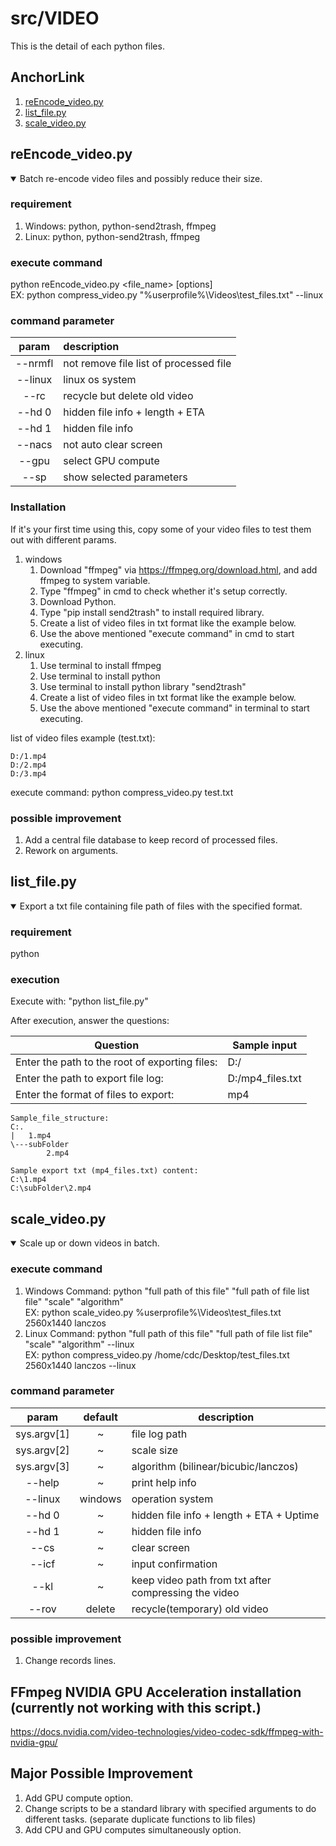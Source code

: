 # src/VIDEO

This is the detail of each python files.

## AnchorLink

1. [reEncode_video.py](#1)
2. [list_file.py](#2)
3. [scale_video.py](#3)

## <a name="1"></a>reEncode_video.py

<details open>
<summary>Batch re-encode video files and possibly reduce their size.</summary>

### requirement

1. Windows: python, python-send2trash, ffmpeg
2. Linux: python, python-send2trash, ffmpeg

### execute command

python reEncode_video.py <file_name> [options]<br>
EX: python compress_video.py "%userprofile%\Videos\test_files.txt" --linux

### command parameter

|  param  | description                            |
| :-----: | :------------------------------------- |
| --nrmfl | not remove file list of processed file |
| --linux | linux os system                        |
|  --rc   | recycle but delete old video           |
| --hd 0  | hidden file info + length + ETA        |
| --hd 1  | hidden file info                       |
| --nacs  | not auto clear screen                  |
|  --gpu  | select GPU compute                     |
|  --sp   | show selected parameters               |

### Installation

If it's your first time using this, copy some of your video files to test them out with different params.

1. windows
    1. Download "ffmpeg" via <https://ffmpeg.org/download.html>, and add ffmpeg to system variable.
    2. Type "ffmpeg" in cmd to check whether it's setup correctly.
    3. Download Python.
    4. Type "pip install send2trash" to install required library.
    5. Create a list of video files in txt format like the example below.
    6. Use the above mentioned "execute command" in cmd to start executing.
2. linux
    1. Use terminal to install ffmpeg
    2. Use terminal to install python
    3. Use terminal to install python library "send2trash"
    4. Create a list of video files in txt format like the example below.
    5. Use the above mentioned "execute command" in terminal to start executing.

list of video files example (test.txt):

```
D:/1.mp4
D:/2.mp4
D:/3.mp4
```

execute command: python compress_video.py test.txt

### possible improvement

1. Add a central file database to keep record of processed files.
2. Rework on arguments.

</details>

## <a name="2"></a>list_file.py

<details open>
<summary>Export a txt file containing file path of files with the specified format.</summary>

### requirement

python

### execution

Execute with: "python list_file.py"

After execution, answer the questions:

| Question                                       | Sample input     |
| ---------------------------------------------- | ---------------- |
| Enter the path to the root of exporting files: | D:/              |
| Enter the path to export file log:             | D:/mp4_files.txt |
| Enter the format of files to export:           | mp4              |

```
Sample_file_structure:
C:.
|   1.mp4
\---subFolder
        2.mp4

Sample export txt (mp4_files.txt) content:
C:\1.mp4
C:\subFolder\2.mp4
```

</details>

## <a name="3"></a>scale_video.py

<details open>
<summary>Scale up or down videos in batch.</summary>

### execute command

1. Windows Command: python "full path of this file" "full path of file list file" "scale" "algorithm"<br>
EX: python scale_video.py %userprofile%\Videos\test_files.txt 2560x1440 lanczos
1. Linux Command: python "full path of this file" "full path of file list file" "scale" "algorithm" --linux<br>
EX: python compress_video.py /home/cdc/Desktop/test_files.txt 2560x1440 lanczos --linux

### command parameter

|    param    | default | description                                            |
| :---------: | :-----: | ------------------------------------------------------ |
| sys.argv[1] |    ~    | file log path                                          |
| sys.argv[2] |    ~    | scale size                                             |
| sys.argv[3] |    ~    | algorithm (bilinear/bicubic/lanczos)                   |
|   --help    |    ~    | print help info                                        |
|   --linux   | windows | operation system                                       |
|   --hd 0    |    ~    | hidden file info + length + ETA + Uptime               |
|   --hd 1    |    ~    | hidden file info                                       |
|    --cs     |    ~    | clear screen                                           |
|    --icf    |    ~    | input confirmation                                     |
|    --kl     |    ~    | keep video path from txt after compressing the video |
|    --rov    | delete  | recycle(temporary) old video                           |


### possible improvement

1. Change records lines.

</details>

## FFmpeg NVIDIA GPU Acceleration installation (currently not working with this script.)

<https://docs.nvidia.com/video-technologies/video-codec-sdk/ffmpeg-with-nvidia-gpu/>

## Major Possible Improvement

1. Add GPU compute option.
2. Change scripts to be a standard library with specified arguments to do different tasks. (separate duplicate functions to lib files)
3. Add CPU and GPU computes simultaneously option.
